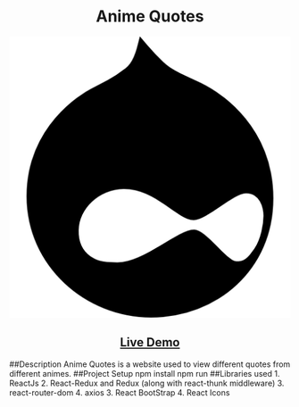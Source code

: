 <h1 align="center">Anime Quotes</h1>
<p align="center">
<img src="./Readme_assets/drupal-logo.png" />
</p>
<h2 align="center"><a  href="https://heuristic-poitras-9d2bdb.netlify.app/">Live Demo</a></h2>
##Description
Anime Quotes is a website used to view different quotes from different animes.
##Project Setup
npm install
npm run
##Libraries used
1. ReactJs 
2. React-Redux and Redux (along with react-thunk middleware)
3. react-router-dom
4. axios
3. React BootStrap
4. React Icons

